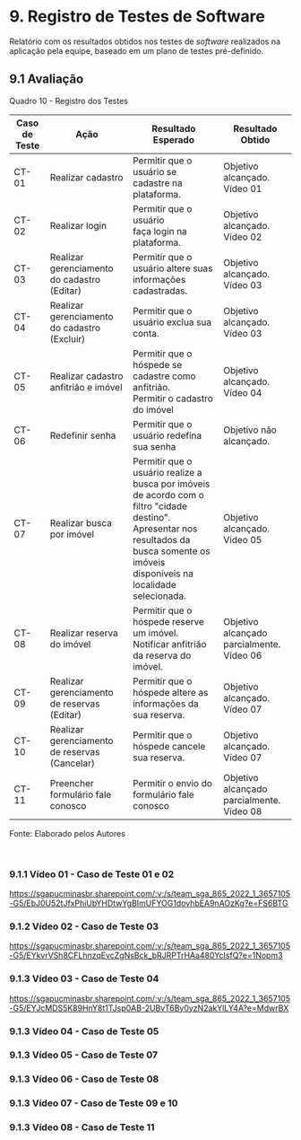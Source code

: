 # 9. Registro de Testes de Software

Relatório com os resultados obtidos nos testes de _software_ realizados na aplicação pela equipe, baseado em um plano de testes pré-definido.

## 9.1 Avaliação

Quadro 10 - Registro dos Testes

|Caso de Teste |Ação                                 |Resultado Esperado                              |Resultado Obtido                    |
|--------------|-------------------------------------|------------------------------------------------|------------------------------------|
|CT-01         |Realizar cadastro                    |Permitir que o usuário se cadastre na plataforma.|Objetivo alcançado. <br> Vídeo 01   |
|CT-02         |Realizar login                       |Permitir que o usuário faça login na plataforma. |Objetivo alcançado. <br> Vídeo 02   |
|CT-03         |Realizar gerenciamento do cadastro (Editar)   |Permitir que o usuário altere suas informações cadastradas.|Objetivo alcançado.<br> Vídeo 03 |
|CT-04         |Realizar gerenciamento do cadastro (Excluir)  |Permitir que o usuário exclua sua conta.|Objetivo alcançado. <br> Vídeo 03   |
|CT-05         |Realizar cadastro anfitrião e imóvel |Permitir que o hóspede se cadastre como anfitrião.<br>Permitir o cadastro do imóvel  |Objetivo alcançado. <br> Vídeo 04   |
|CT-06         |Redefinir senha                      |Permitir que o usuário redefina sua senha       |Objetivo não alcançado.             |
|CT-07         |Realizar busca por imóvel            |Permitir que o usuário realize a busca por imóveis de acordo com o filtro "cidade destino".<br>Apresentar nos resultados da busca somente os imóveis disponíveis na localidade selecionada.                               |Objetivo alcançado. <br> Vídeo 05|
|CT-08         |Realizar reserva do imóvel           |Permitir que o hóspede reserve um imóvel.<br>Notificar anfitrião da reserva do imóvel.|Objetivo alcançado parcialmente. <br> Vídeo 06|
|CT-09         |Realizar gerenciamento de reservas (Editar)   |Permitir que o hóspede altere as informações da sua reserva.|Objetivo alcançado.<br> Vídeo 07|
|CT-10         |Realizar gerenciamento de reservas (Cancelar)   |Permitir que o hóspede cancele sua reserva.|Objetivo alcançado.<br> Vídeo 07|
|CT-11         |Preencher formulário fale conosco    |Permitir o envio do formulário fale conosco     |Objetivo alcançado parcialmente. <br> Vídeo 08|

Fonte: Elaborado pelos Autores

<br>

### 9.1.1 Vídeo 01 - Caso de Teste 01 e 02

<https://sgapucminasbr.sharepoint.com/:v:/s/team_sga_865_2022_1_3657105-G5/EbJ0U52tJfxPhiUbYHDtwYgBImUFYOG1dovhbEA9nAOzKg?e=FS6BTG>


### 9.1.2 Vídeo 02 - Caso de Teste 03

<https://sgapucminasbr.sharepoint.com/:v:/s/team_sga_865_2022_1_3657105-G5/EYkvrVSh8CFLhnzqEvcZgNsBck_bRJRPTrHAa480YcIsfQ?e=1Nopm3>


### 9.1.3 Vídeo 03 - Caso de Teste 04

https://sgapucminasbr.sharepoint.com/:v:/s/team_sga_865_2022_1_3657105-G5/EYJcMDS5K89HnY8t1TJsp0AB-2UBvT6By0yzN2akYlLY4A?e=MdwrBX


### 9.1.3 Vídeo 04 - Caso de Teste 05




### 9.1.3 Vídeo 05 - Caso de Teste 07




### 9.1.3 Vídeo 06 - Caso de Teste 08




### 9.1.3 Vídeo 07 - Caso de Teste 09 e 10




### 9.1.3 Vídeo 08 - Caso de Teste 11




